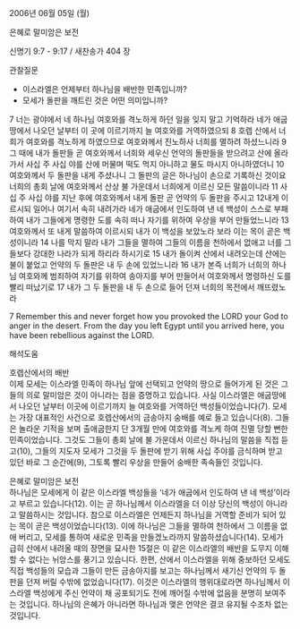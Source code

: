 2006년 06월 05일 (월)

은혜로 말미암은 보전



신명기 9:7 - 9:17 / 새찬송가 404 장


관찰질문
- 이스라엘은 언제부터 하나님을 배반한 민족입니까?
- 모세가 돌판을 깨트린 것은 어떤 의미입니까?

7 너는 광야에서 네 하나님 여호와를 격노하게 하던 일을 잊지 말고 기억하라 네가 애굽 땅에서 나오던 날부터 이 곳에 이르기까지 늘 여호와를 거역하였으되 8 호렙 산에서 너희가 여호와를 격노하게 하였으므로 여호와께서 진노하사 너희를 멸하려 하셨느니라 9 그 때에 내가 돌판들 곧 여호와께서 너희와 세우신 언약의 돌판들을 받으려고 산에 올라가서 사십 주 사십 야를 산에 머물며 떡도 먹지 아니하고 물도 마시지 아니하였더니 10 여호와께서 두 돌판을 내게 주셨나니 그 돌판의 글은 하나님이 손으로 기록하신 것이요 너희의 총회 날에 여호와께서 산상 불 가운데서 너희에게 이르신 모든 말씀이니라 11 사십 주 사십 야를 지난 후에 여호와께서 내게 돌판 곧 언약의 두 돌판을 주시고 12내게 이르시되 일어나 여기서 속히 내려가라 네가 애굽에서 인도하여 낸 네 백성이 스스로 부패하여 내가 그들에게 명령한 도를 속히 떠나 자기를 위하여 우상을 부어 만들었느니라 13 여호와께서 또 내게 말씀하여 이르시되 내가 이 백성을 보았노라 보라 이는 목이 곧은 백성이니라 14 나를 막지 말라 내가 그들을 멸하여 그들의 이름을 천하에서 없애고 너를 그들보다 강대한 나라가 되게 하리라 하시기로 15 내가 돌이켜 산에서 내려오는데 산에는 불이 붙었고 언약의 두 돌판은 내 두 손에 있었느니라 16 내가 본즉 너희가 너희의 하나님 여호와께 범죄하여 자기를 위하여 송아지를 부어 만들어서 여호와께서 명령하신 도를 빨리 떠났기로 17 내가 그 두 돌판을 내 두 손으로 들어 던져 너희의 목전에서 깨뜨렸노라 

7  Remember this and never forget how you provoked the LORD your God to anger in the desert. From the day you left Egypt until you arrived here, you have been rebellious against the LORD.

해석도움





호렙산에서의 배반  
이제 모세는 이스라엘 민족이 하나님 앞에 선택되고 언약의 땅으로 들어가게 된 것은 그들의 의로 말미암은 것이 아니라는 점을 증명하고 있습니다. 사실 이스라엘은 애굽땅에서 나오던 날부터 이곳에 이르기까지 늘 여호와를 거역하던 백성들이었습니다(7). 모세는 가장 대표적인 사건으로 호렙산에서의 금송아지 숭배를 예로 들고 있습니다(8). 그들은 놀라운 기적을 보며 출애굽한지 단 3개월 만에 여호와를 격노케 하여 진멸 당할 뻔한 민족이었습니다. 그것도 그들이 총회 날에 불 가운데서 이르신 하나님의 말씀을 직접 듣고(10), 그들의 지도자 모세가 그것을 두 돌판에 받기 위해 사십 주야를 금식하며 받고 있던 바로 그 순간에(9), 그토록 빨리 우상을 만들어 숭배한 족속들인 것입니다.

은혜로 말미암은 보전  
하나님은 모세에게 이 같은 이스라엘 백성들을 ‘네가 애굽에서 인도하여 낸 네 백성’이라고 부르고 있습니다(12). 이는 곧 하나님께서 이스라엘을 더 이상 당신의 백성이 아니라고 말씀하시는 것입니다. 참으로 이스라엘은 언제든지 하나님을 거역할 준비가 되어 있는 목이 곧은 백성이었습니다(13). 이에 하나님은 그들을 멸하여 천하에서 그 이름을 없애 버리고, 모세를 통하여 새로운 민족을 만들겠노라까지 말씀하셨습니다(14). 모세가 급히 산에서 내려올 때의 장면을 묘사한 15절은 이 같은 이스라엘의 배반을 도무지 이해할 수 없다는 뉘앙스를 풍기고 있습니다. 한편, 산에서 이스라엘을 위해 중보하던 모세도 직접 백성들의 모습과 그들이 만든 금송아지를 보고는 하나님께서 새기신 언약의 두 돌판을 던져 버릴 수밖에 없었습니다(17). 이것은 이스라엘의 행위대로라면 하나님께서 이스라엘 백성에게 주신 언약이 채 공포되기도 전에 깨어질 수밖에 없음을 분명히 보여주는 것입니다. 하나님의 은혜가 아니라면 하나님과 맺은 언약은 결코 유지될 수조차 없는 것입니다.